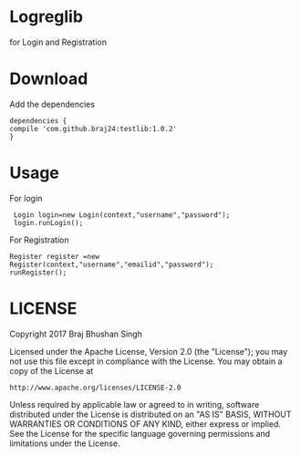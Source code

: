 # Logreglib
for Login and Registration

# Download

Add the dependencies

    dependencies {
    compile 'com.github.braj24:testlib:1.0.2'
    }
    
# Usage
For login

     Login login=new Login(context,"username","password");
     login.runLogin();

For Registration

    Register register =new Register(context,"username","emailid","password");
    runRegister();

# LICENSE

Copyright 2017 Braj Bhushan Singh

Licensed under the Apache License, Version 2.0 (the "License"); you may not use this file except in compliance with the License. You may obtain a copy of the License at

    http://www.apache.org/licenses/LICENSE-2.0
   
Unless required by applicable law or agreed to in writing, software distributed under the License is distributed on an "AS IS" BASIS, WITHOUT WARRANTIES OR CONDITIONS OF ANY KIND, either express or implied. See the License for the specific language governing permissions and limitations under the License.
